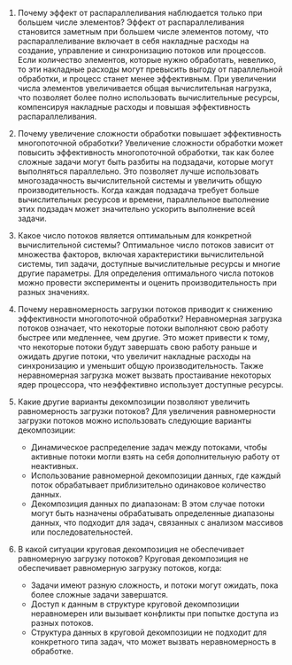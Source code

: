 
1. Почему эффект от распараллеливания наблюдается только при большем числе элементов?
   Эффект от распараллеливания становится заметным при большем числе элементов потому, что распараллеливание включает в себя накладные расходы на создание, управление и синхронизацию потоков или процессов. Если количество элементов, которые нужно обработать, невелико, то эти накладные расходы могут превысить выгоду от параллельной обработки, и процесс станет менее эффективным. При увеличении числа элементов увеличивается общая вычислительная нагрузка, что позволяет более полно использовать вычислительные ресурсы, компенсируя накладные расходы и повышая эффективность распараллеливания.

2. Почему увеличение сложности обработки повышает эффективность многопоточной обработки?
   Увеличение сложности обработки может повысить эффективность многопоточной обработки, так как более сложные задачи могут быть разбиты на подзадачи, которые могут выполняться параллельно. Это позволяет лучше использовать многозадачность вычислительной системы и увеличить общую производительность. Когда каждая подзадача требует больше вычислительных ресурсов и времени, параллельное выполнение этих подзадач может значительно ускорить выполнение всей задачи.

3. Какое число потоков является оптимальным для конкретной вычислительной системы?
   Оптимальное число потоков зависит от множества факторов, включая характеристики вычислительной системы, тип задачи, доступные вычислительные ресурсы и многие другие параметры. Для определения оптимального числа потоков можно провести эксперименты и оценить производительность при разных значениях. 

4. Почему неравномерность загрузки потоков приводит к снижению эффективности многопоточной обработки?
   Неравномерная загрузка потоков означает, что некоторые потоки выполняют свою работу быстрее или медленнее, чем другие. Это может привести к тому, что некоторые потоки будут завершать свою работу раньше и ожидать другие потоки, что увеличит накладные расходы на синхронизацию и уменьшит общую производительность. Также неравномерная загрузка может вызвать простаивание некоторых ядер процессора, что неэффективно использует доступные ресурсы.

5. Какие другие варианты декомпозиции позволяют увеличить равномерность загрузки потоков?
   Для увеличения равномерности загрузки потоков можно использовать следующие варианты декомпозиции:
   - Динамическое распределение задач между потоками, чтобы активные потоки могли взять на себя дополнительную работу от неактивных.
   - Использование равномерной декомпозиции данных, где каждый поток обрабатывает приблизительно одинаковое количество данных.
   - Декомпозиция данных по диапазонам: В этом случае потоки могут быть назначены обрабатывать определенные диапазоны данных, что подходит для задач, связанных с анализом массивов или последовательностей.

 6. В какой ситуации круговая декомпозиция не обеспечивает равномерную загрузку потоков?
    Круговая декомпозиция не обеспечивает равномерную загрузку потоков, когда:

    - Задачи имеют разную сложность, и потоки могут ожидать, пока более сложные задачи завершатся.
    - Доступ к данным в структуре круговой декомпозиции неравномерен или вызывает конфликты при попытке доступа из разных потоков.
     - Структура данных в круговой декомпозиции не подходит для конкретного типа задач, что может вызвать неравномерность в обработке.



